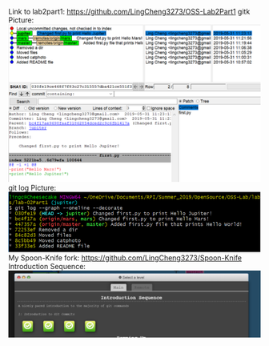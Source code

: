 Link to lab2part1: https://github.com/LingCheng3273/OSS-Lab2Part1
gitk Picture: ![gitk](gitk.png)
git log Picture: ![gitlog](gitlog.png)
My Spoon-Knife fork: https://github.com/LingCheng3273/Spoon-Knife
Introduction Sequence: ![Introduction Sequence](IntroSequence.png)
